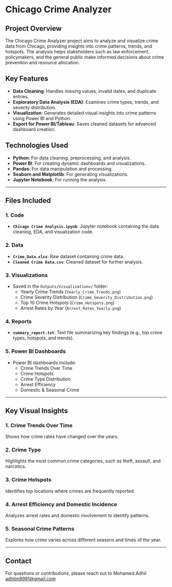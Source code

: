 # Chicago Crime Analyzer

## **Project Overview**
The Chicago Crime Analyzer project aims to analyze and visualize crime data from Chicago, providing insights into crime patterns, trends, and hotspots. The analysis helps stakeholders such as law enforcement, policymakers, and the general public make informed decisions about crime prevention and resource allocation.

## **Key Features**
- **Data Cleaning**: Handles missing values, invalid dates, and duplicate entries.
- **Exploratory Data Analysis (EDA)**: Examines crime types, trends, and severity distribution.
- **Visualization**: Generates detailed visual insights into crime patterns using Power BI and Python.
- **Export for Power BI/Tableau**: Saves cleaned datasets for advanced dashboard creation.

## **Technologies Used**
- **Python**: For data cleaning, preprocessing, and analysis.
- **Power BI**: For creating dynamic dashboards and visualizations.
- **Pandas**: For data manipulation and processing.
- **Seaborn and Matplotlib**: For generating visualizations.
- **Jupyter Notebook**: For running the analysis.

---

## **Files Included**
### 1. **Code**
- **`Chicago Crime Analysis.ipynb`**: Jupyter notebook containing the data cleaning, EDA, and visualization code.

### 2. **Data**
- **`Crime_Data.xlsx`**: Raw dataset containing crime data.
- **`Cleaned Crime Data.csv`**: Cleaned dataset for further analysis.

### 3. **Visualizations**
- Saved in the `Outputs/Visualizations/` folder:
  - Yearly Crime Trends (`Yearly_Crime_Trends.png`)
  - Crime Severity Distribution (`Crime_Severity_Distribution.png`)
  - Top 10 Crime Hotspots (`Crime_Hotspots.png`)
  - Arrest Rates by Year (`Arrest_Rates_Yearly.png`)

### 4. **Reports**
- **`summary_report.txt`**: Text file summarizing key findings (e.g., top crime types, hotspots, and trends).

### 5. **Power BI Dashboards**
- Power BI dashboards include:
  - Crime Trends Over Time
  - Crime Hotspots
  - Crime Type Distribution
  - Arrest Efficiency
  - Domestic & Seasonal Crime

---

## **Key Visual Insights**
### 1. **Crime Trends Over Time**
Shows how crime rates have changed over the years.

### 2. **Crime Type**
Highlights the most common crime categories, such as theft, assault, and narcotics.

### 3. **Crime Hotspots**
Identifies top locations where crimes are frequently reported.

### 4. **Arrest Efficiency and Domestic Incidence**
Analyzes arrest rates and domestic involvement to identify patterns.

### 5. **Seasonal Crime Patterns**
Explores how crime varies across different seasons and times of the year.

---

## **Contact**
For questions or contributions, please reach out to 
Mohamed Adhil
adhilm9991@gmail.com

